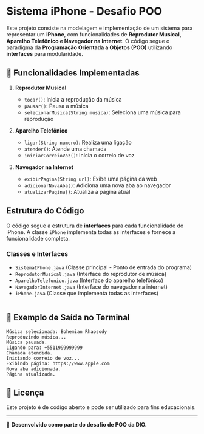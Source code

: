 # Sistema iPhone - Desafio POO

Este projeto consiste na modelagem e implementação de um sistema para representar um **iPhone**, com funcionalidades de **Reprodutor Musical, Aparelho Telefônico e Navegador na Internet**. O código segue o paradigma da **Programação Orientada a Objetos (POO)** utilizando **interfaces** para modularidade.

## 📌 Funcionalidades Implementadas

1. **Reprodutor Musical** 
   - `tocar()`: Inicia a reprodução da música
   - `pausar()`: Pausa a música
   - `selecionarMusica(String musica)`: Seleciona uma música para reprodução

2. **Aparelho Telefônico** 
   - `ligar(String numero)`: Realiza uma ligação
   - `atender()`: Atende uma chamada
   - `iniciarCorreioVoz()`: Inicia o correio de voz

3. **Navegador na Internet** 
   - `exibirPagina(String url)`: Exibe uma página da web
   - `adicionarNovaAba()`: Adiciona uma nova aba ao navegador
   - `atualizarPagina()`: Atualiza a página atual

##  Estrutura do Código

O código segue a estrutura de **interfaces** para cada funcionalidade do iPhone. A classe `iPhone` implementa todas as interfaces e fornece a funcionalidade completa.

###  Classes e Interfaces

- `SistemaIPhone.java` (Classe principal - Ponto de entrada do programa)
- `ReprodutorMusical.java` (Interface do reprodutor de música)
- `AparelhoTelefonico.java` (Interface do aparelho telefônico)
- `NavegadorInternet.java` (Interface do navegador na internet)
- `iPhone.java` (Classe que implementa todas as interfaces)
   ```
   
## 📌 Exemplo de Saída no Terminal

```
Música selecionada: Bohemian Rhapsody
Reproduzindo música...
Música pausada.
Ligando para: +5511999999999
Chamada atendida.
Iniciando correio de voz...
Exibindo página: https://www.apple.com
Nova aba adicionada.
Página atualizada.
```

## 📜 Licença

Este projeto é de código aberto e pode ser utilizado para fins educacionais.

---

🚀 **Desenvolvido como parte do desafio de POO da DIO.**

